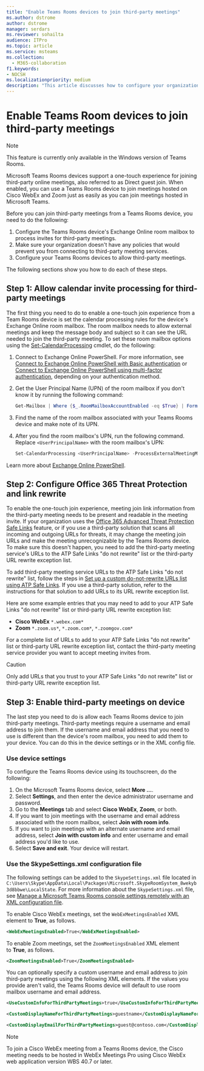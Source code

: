 ```yaml
---
title: "Enable Teams Rooms devices to join third-party meetings"
ms.author: dstrome
author: dstrome
manager: serdars
ms.reviewer: sohailta
audience: ITPro
ms.topic: article
ms.service: msteams
ms.collection: 
  - M365-collaboration
f1.keywords:
- NOCSH
ms.localizationpriority: medium
description: "This article discusses how to configure your organization and Teams Rooms devices to support third-party meeting joining to Cisco WebEx and Zoom."
---
```


# Enable Teams Room devices to join third-party meetings

> [!NOTE]
> This feature is currently only available in the Windows version of Teams Rooms.

Microsoft Teams Rooms devices support a one-touch experience for joining third-party online meetings, also referred to as Direct guest join. When enabled, you can use a Teams Rooms device to join meetings hosted on Cisco WebEx and Zoom just as easily as you can join meetings hosted in Microsoft Teams.

Before you can join third-party meetings from a Teams Rooms device, you need to do the following:

1. Configure the Teams Rooms device's Exchange Online room mailbox to process invites for third-party meetings.
2. Make sure your organization doesn't have any policies that would prevent you from connecting to third-party meeting services.
3. Configure your Teams Rooms devices to allow third-party meetings.

The following sections show you how to do each of these steps.

## Step 1: Allow calendar invite processing for third-party meetings

The first thing you need to do to enable a one-touch join experience from a Team Rooms device is set the calendar processing rules for the device's Exchange Online room mailbox. The room mailbox needs to allow external meetings and keep the message body and subject so it can see the URL needed to join the third-party meeting. To set these room mailbox options using the [Set-CalendarProcessing](/powershell/module/exchange/set-calendarprocessing?view=exchange-ps.) cmdlet, do the following:

1. Connect to Exchange Online PowerShell. For more information, see [Connect to Exchange Online PowerShell with Basic authentication](/powershell/exchange/connect-to-exchange-online-powershell?view=exchange-ps) or [Connect to Exchange Online PowerShell using multi-factor authentication](/powershell/exchange/mfa-connect-to-exchange-online-powershell?view=exchange-ps), depending on your authentication method.

2. Get the User Principal Name (UPN) of the room mailbox if you don't know it by running the following command:

    ```powershell
    Get-Mailbox | Where {$_.RoomMailboxAccountEnabled -eq $True} | Format-Table Name, UserPrincipalName
    ```
    
3. Find the name of the room mailbox associated with your Teams Rooms device and make note of its UPN.

4. After you find the room mailbox's UPN, run the following command. Replace `<UserPrincipalName>` with the room mailbox's UPN:

    ```powershell
    Set-CalendarProcessing <UserPrincipalName> -ProcessExternalMeetingMessages $True -DeleteComments $False -DeleteSubject $False
    ```

Learn more about [Exchange Online PowerShell](/powershell/exchange/exchange-online-powershell?view=exchange-ps).

## Step 2: Configure Office 365 Threat Protection and link rewrite

To enable the one-touch join experience, meeting join link information from the third-party meeting needs to be present and readable in the meeting invite. If your organization uses the [Office 365 Advanced Threat Protection Safe Links](/microsoft-365/security/office-365-security/atp-safe-links) feature, or if you use a third-party solution that scans all incoming and outgoing URLs for threats, it may change the meeting join URLs and make the meeting unrecognizable by the Teams Rooms device. To make sure this doesn't happen, you need to add the third-party meeting service's URLs to the ATP Safe Links "do not rewrite" list or the third-party URL rewrite exception list.

To add third-party meeting service URLs to the ATP Safe Links "do not rewrite" list, follow the steps in [Set up a custom do-not-rewrite URLs list using ATP Safe Links](/microsoft-365/security/office-365-security/set-up-a-custom-do-not-rewrite-urls-list-with-atp?view=o365-worldwide). If you use a third-party solution, refer to the instructions for that solution to add URLs to its URL rewrite exception list.

Here are some example entries that you may need to add to your ATP Safe Links "do not rewrite" list or third-party URL rewrite exception list:

- **Cisco WebEx** `*.webex.com*`
- **Zoom** `*.zoom.us*`, `*.zoom.com*`, `*.zoomgov.com*`

For a complete list of URLs to add to your ATP Safe Links "do not rewrite" list or third-party URL rewrite exception list, contact the third-party meeting service provider you want to accept meeting invites from. 

> [!CAUTION]
> Only add URLs that you trust to your ATP Safe Links "do not rewrite" list or third-party URL rewrite exception list.

## Step 3: Enable third-party meetings on device

The last step you need to do is allow each Teams Rooms device to join third-party meetings. Third-party meetings require a username and email address to join them. If the username and email address that you need to use is different than the device's room mailbox, you need to add them to your device. You can do this in the device settings or in the XML config file.

### Use device settings

To configure the Teams Rooms device using its touchscreen, do the following:

1. On the Microsoft Teams Rooms device, select **More ...**.
2. Select **Settings**, and then enter the device administrator username and password.
3. Go to the **Meetings** tab and select **Cisco WebEx**, **Zoom**, or both.
4. If you want to join meetings with the username and email address associated with the room mailbox, select **Join with room info**.
5. If you want to join meetings with an alternate username and email address, select **Join with custom info** and enter username and email address you'd like to use.
6. Select **Save and exit**. Your device will restart.

### Use the SkypeSettings.xml configuration file

The following settings can be added to the `SkypeSettings.xml` file located in `C:\Users\Skype\AppData\Local\Packages\Microsoft.SkypeRoomSystem_8wekyb3d8bbwe\LocalState`. For more information about the `SkypeSettings.xml` file, see [Manage a Microsoft Teams Rooms console settings remotely with an XML configuration file](xml-config-file.md).

To enable Cisco WebEx meetings, set the `WebExMeetingsEnabled` XML element to **True**, as follows.

```xml
<WebExMeetingsEnabled>True</WebExMeetingsEnabled>
```

To enable Zoom meetings, set the `ZoomMeetingsEnabled` XML element to **True**, as follows.

```xml
<ZoomMeetingsEnabled>True</ZoomMeetingsEnabled>
```

You can optionally specify a custom username and email address to join third-party meetings using the following XML elements. If the values you provide aren't valid, the Teams Rooms device will default to use room mailbox username and email address.

```xml
<UseCustomInfoForThirdPartyMeetings>true</UseCustomInfoForThirdPartyMeetings>

<CustomDisplayNameForThirdPartyMeetings>guestname</CustomDisplayNameForThirdPartyMeetings>

<CustomDisplayEmailForThirdPartyMeetings>guest@contoso.com</CustomDisplayEmailForThirdPartyMeetings>
```

> [!NOTE]
> To join a Cisco WebEx meeting from a Teams Rooms device, the Cisco meeting needs to be hosted in WebEx Meetings Pro using Cisco WebEx web application version WBS 40.7 or later. 
